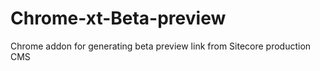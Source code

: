 # Chrome-xt-Beta-preview
Chrome addon for generating beta preview link from Sitecore production CMS
